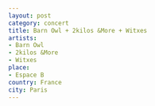 ```yaml
---
layout: post
category: concert
title: Barn Owl + 2kilos &More + Witxes
artists: 
- Barn Owl
- 2kilos &More
- Witxes
place: 
- Espace B
country: France
city: Paris
---
```


